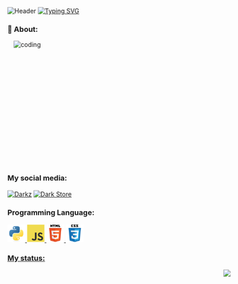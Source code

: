 
![Header](////)
<a href="https://git.io/typing-svg"><img src="https://readme-typing-svg.demolab.com?font=Fira+Code&size=30&pause=1000&random=true&width=600&height=100&lines=Hello+World+!;I'm+Le+Chi+Thien.;I'm+Tools+Coder.;I'm+From+Viet+Nam+!" alt="Typing SVG" /></a><p align="left"> </p>
### 📖 About:
<img align="right" alt="coding" height="300" width="490" src="https://cdn.discordapp.com/avatars/1074964943817949225/14ed660fc6a5fa26a05c0d0f8b3c519e.png?size=512">
<h3 align="left">My social media:</h3>
<p align="left">
<a href="https://www.youtube.com/channel/UCG65x2Qh3nW01MMivi8ErGQ" target="blank"><img align="center" src="https://raw.githubusercontent.com/rahuldkjain/github-profile-readme-generator/master/src/images/icons/Social/youtube.svg" alt="Darkz" height="30" width="40" /></a>
<a href="https://discord.gg/pSz3umsvQv" target="blank"><img align="center" src="https://raw.githubusercontent.com/rahuldkjain/github-profile-readme-generator/master/src/images/icons/Social/discord.svg" alt="Dark Store" height="30" width="40" /></a>
</p>
<h3 align="left">Programming Language:</h3>
</a> <a href="https://www.python.org" target="_blank" rel="noreferrer"> <img src="https://raw.githubusercontent.com/devicons/devicon/master/icons/python/python-original.svg" alt="python" width="40" height="40"/> </a> <a href="https://developer.mozilla.org/en-US/docs/Web/JavaScript" target="_blank" rel="noreferrer"> <img src="https://raw.githubusercontent.com/devicons/devicon/master/icons/javascript/javascript-original.svg" alt="javascript" width="40" height="40"/> </a> <a href="https://www.w3.org/html/" target="_blank" rel="noreferrer"> <img src="https://raw.githubusercontent.com/devicons/devicon/master/icons/html5/html5-original-wordmark.svg" alt="html5" width="40" height="40"/> </a> <a href="https://www.w3schools.com/css/" target="_blank" rel="noreferrer"> <img src="https://raw.githubusercontent.com/devicons/devicon/master/icons/css3/css3-original-wordmark.svg" alt="css3" width="40" height="40"/>

### My status:
<a href="https://discord.com/users/1074964943817949225"><img align="right" src="https://lanyard-profile-readme-nyria.vercel.app/api/1074964943817949225"/>

